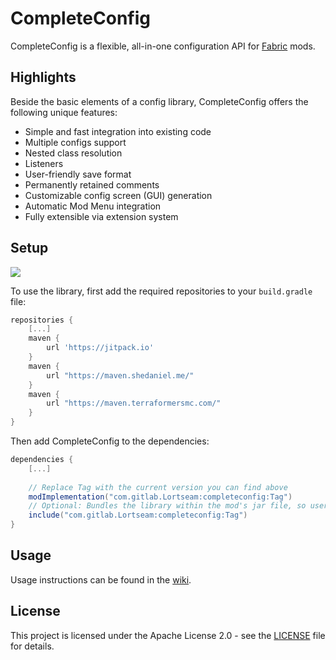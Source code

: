 # CompleteConfig
CompleteConfig is a flexible, all-in-one configuration API for [Fabric](https://fabricmc.net/) mods.

## Highlights
Beside the basic elements of a config library, CompleteConfig offers the following unique features:
* Simple and fast integration into existing code
* Multiple configs support
* Nested class resolution
* Listeners
* User-friendly save format
* Permanently retained comments
* Customizable config screen (GUI) generation
* Automatic Mod Menu integration
* Fully extensible via extension system

## Setup
[![](https://jitpack.io/v/com.gitlab.Lortseam/completeconfig.svg)](https://jitpack.io/#com.gitlab.Lortseam/completeconfig)

To use the library, first add the required repositories to your `build.gradle` file:
```groovy
repositories {
    [...]
    maven {
        url 'https://jitpack.io'
    }
    maven {
        url "https://maven.shedaniel.me/"
    }
    maven {
        url "https://maven.terraformersmc.com/"
    }
}
```
Then add CompleteConfig to the dependencies:
```groovy
dependencies {
    [...]
    
    // Replace Tag with the current version you can find above
    modImplementation("com.gitlab.Lortseam:completeconfig:Tag")
    // Optional: Bundles the library within the mod's jar file, so users don't have to download it seperately
    include("com.gitlab.Lortseam:completeconfig:Tag")
}
```

## Usage
Usage instructions can be found in the [wiki](https://gitlab.com/Lortseam/completeconfig/-/wikis/home).

## License
This project is licensed under the Apache License 2.0 - see the [LICENSE](LICENSE) file for details.